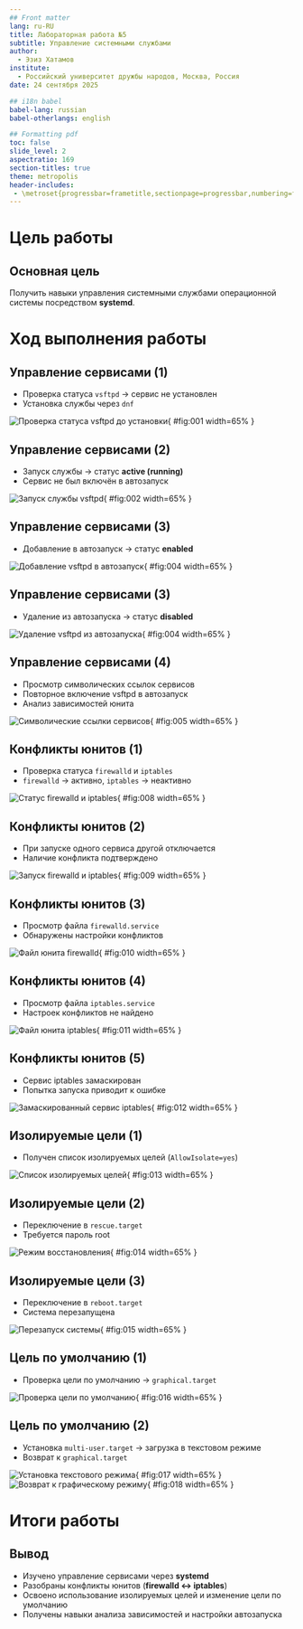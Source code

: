 ```yaml
---
## Front matter
lang: ru-RU
title: Лабораторная работа №5
subtitle: Управление системными службами
author:
  - Эзиз Хатамов
institute:
  - Российский университет дружбы народов, Москва, Россия
date: 24 сентября 2025

## i18n babel
babel-lang: russian
babel-otherlangs: english

## Formatting pdf
toc: false
slide_level: 2
aspectratio: 169
section-titles: true
theme: metropolis
header-includes:
 - \metroset{progressbar=frametitle,sectionpage=progressbar,numbering=fraction}
---
```


# Цель работы

## Основная цель

Получить навыки управления системными службами операционной системы посредством **systemd**.

# Ход выполнения работы

## Управление сервисами (1)

- Проверка статуса `vsftpd` → сервис не установлен  
- Установка службы через `dnf`  

![Проверка статуса vsftpd до установки](Screenshot_1.png){ #fig:001 width=65% }  

## Управление сервисами (2)

- Запуск службы → статус **active (running)**  
- Сервис не был включён в автозапуск  

![Запуск службы vsftpd](Screenshot_2.png){ #fig:002 width=65% }

## Управление сервисами (3)

- Добавление в автозапуск → статус **enabled**  

![Добавление vsftpd в автозапуск](Screenshot_3.png){ #fig:004 width=65% } 

## Управление сервисами (3)

- Удаление из автозапуска → статус **disabled**  

![Удаление vsftpd из автозапуска](Screenshot_4.png){ #fig:004 width=65% }

## Управление сервисами (4)

- Просмотр символических ссылок сервисов  
- Повторное включение vsftpd в автозапуск  
- Анализ зависимостей юнита  

![Символические ссылки сервисов](Screenshot_5.png){ #fig:005 width=65% }  

## Конфликты юнитов (1)

- Проверка статуса `firewalld` и `iptables`  
- `firewalld` → активно, `iptables` → неактивно  

![Статус firewalld и iptables](Screenshot_7.png){ #fig:008 width=65% }

## Конфликты юнитов (2)

- При запуске одного сервиса другой отключается  
- Наличие конфликта подтверждено  

![Запуск firewalld и iptables](Screenshot_8.png){ #fig:009 width=65% }

## Конфликты юнитов (3)

- Просмотр файла `firewalld.service`  
- Обнаружены настройки конфликтов  

![Файл юнита firewalld](Screenshot_9.png){ #fig:010 width=65% }

## Конфликты юнитов (4)

- Просмотр файла `iptables.service`  
- Настроек конфликтов не найдено  

![Файл юнита iptables](Screenshot_10.png){ #fig:011 width=65% }

## Конфликты юнитов (5)

- Сервис iptables замаскирован  
- Попытка запуска приводит к ошибке  

![Замаскированный сервис iptables](Screenshot_11.png){ #fig:012 width=65% }

## Изолируемые цели (1)

- Получен список изолируемых целей (`AllowIsolate=yes`)  

![Список изолируемых целей](Screenshot_12.png){ #fig:013 width=65% }

## Изолируемые цели (2)

- Переключение в `rescue.target`  
- Требуется пароль root  

![Режим восстановления](Screenshot_13.png){ #fig:014 width=65% }

## Изолируемые цели (3)

- Переключение в `reboot.target`  
- Система перезапущена  

![Перезапуск системы](Screenshot_14.png){ #fig:015 width=65% }

## Цель по умолчанию (1)

- Проверка цели по умолчанию → `graphical.target`  

![Проверка цели по умолчанию](Screenshot_14.png){ #fig:016 width=65% }

## Цель по умолчанию (2)

- Установка `multi-user.target` → загрузка в текстовом режиме  
- Возврат к `graphical.target`  

![Установка текстового режима](Screenshot_14.png){ #fig:017 width=65% }  
![Возврат к графическому режиму](Screenshot_15.png){ #fig:018 width=65% }

# Итоги работы

## Вывод

- Изучено управление сервисами через **systemd**  
- Разобраны конфликты юнитов (**firewalld ↔ iptables**)  
- Освоено использование изолируемых целей и изменение цели по умолчанию  
- Получены навыки анализа зависимостей и настройки автозапуска  
